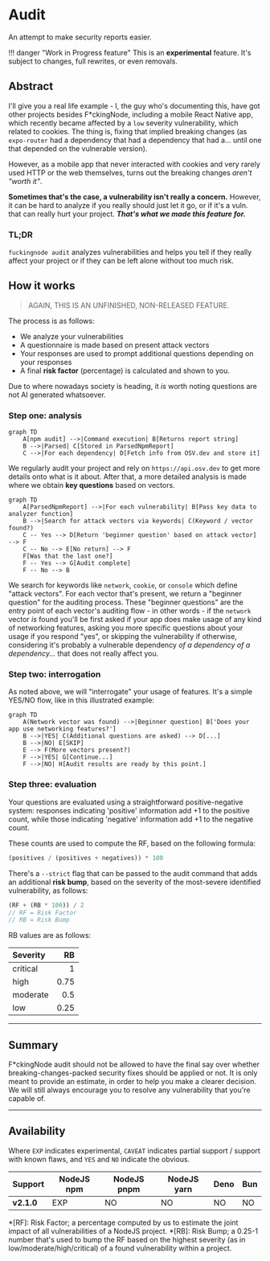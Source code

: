 # Audit

An attempt to make security reports easier.

!!! danger "Work in Progress feature"
    This is an **experimental** feature. It's subject to changes, full rewrites, or even removals.

## Abstract

I'll give you a real life example - I, the guy who's documenting this, have got other projects besides F\*ckingNode, including a mobile React Native app, which recently became affected by a `low` severity vulnerability, which related to cookies. The thing is, fixing that implied breaking changes (as `expo-router` had a dependency that had a dependency that had a... until one that depended on the vulnerable version).

However, as a mobile app that never interacted with cookies and very rarely used HTTP or the web themselves, turns out the breaking changes _aren't "worth it"_.

**Sometimes that's the case, a vulnerability isn't really a concern.** However, it can be hard to analyze if you really should just let it go, or if it's a vuln. that can really hurt your project. _**That's what we made this feature for.**_

### TL;DR

`fuckingnode audit` analyzes vulnerabilities and helps you tell if they really affect your project or if they can be left alone without too much risk.

## How it works

> AGAIN, THIS IS AN UNFINISHED, NON-RELEASED FEATURE.

The process is as follows:

- We analyze your vulnerabilities
- A questionnaire is made based on present attack vectors
- Your responses are used to prompt additional questions depending on your responses
- A final **risk factor** (percentage) is calculated and shown to you.

Due to where nowadays society is heading, it _is_ worth noting questions are not AI generated whatsoever.

### Step one: analysis

```mermaid
graph TD
    A[npm audit] -->|Command execution| B[Returns report string]
    B -->|Parsed| C[Stored in ParsedNpmReport]
    C -->|For each dependency| D[Fetch info from OSV.dev and store it]
```

We regularly audit your project and rely on `https://api.osv.dev` to get more details onto what is it about. After that, a more detailed analysis is made where we obtain **key questions** based on vectors.

```mermaid
graph TD
    A[ParsedNpmReport] -->|For each vulnerability| B[Pass key data to analyzer function]
    B -->|Search for attack vectors via keywords| C(Keyword / vector found?)
    C -- Yes --> D[Return 'beginner question' based on attack vector] --> F
    C -- No --> E[No return] --> F
    F[Was that the last one?]
    F -- Yes --> G[Audit complete]
    F -- No --> B
```

We search for keywords like `network`, `cookie`, or `console` which define "attack vectors". For each vector that's present, we return a "beginner question" for the auditing process. These "beginner questions" are the entry point of each vector's auditing flow - in other words - if the `network` vector _is_ found you'll be first asked if your app does make usage of any kind of networking features, asking you more specific questions about your usage if you respond "yes", or skipping the vulnerability if otherwise, considering it's probably a vulnerable dependency _of a dependency of a dependency..._ that does not really affect you.

### Step two: interrogation

As noted above, we will "interrogate" your usage of features. It's a simple YES/NO flow, like in this illustrated example:

```mermaid
graph TD
    A(Network vector was found) -->|Beginner question| B['Does your app use networking features?']
    B -->|YES| C(Additional questions are asked) --> D[...]
    B -->|NO| E[SKIP]
    E --> F(More vectors present?)
    F -->|YES| G[Continue...]
    F -->|NO| H[Audit results are ready by this point.]
```

### Step three: evaluation

Your questions are evaluated using a straightforward positive-negative system: responses indicating 'positive' information add +1 to the positive count, while those indicating 'negative' information add +1 to the negative count.

These counts are used to compute the RF, based on the following formula:

```typescript
(positives / (positives + negatives)) * 100
```

There's a `--strict` flag that can be passed to the audit command that adds an additional **risk bump**, based on the severity of the most-severe identified vulnerability, as follows:

```typescript
(RF + (RB * 100)) / 2
// RF = Risk Factor
// RB = Risk Bump
```

RB values are as follows:

| Severity | RB |
| :---- | ----: |
| critical | 1 |
| high | 0.75 |
| moderate | 0.5 |
| low | 0.25 |

---

## Summary

F\*ckingNode audit should not be allowed to have the final say over whether breaking-changes-packed security fixes should be applied or not. It is only meant to provide an estimate, in order to help you make a clearer decision. We will still always encourage you to resolve any vulnerability that you're capable of.

---

## Availability

Where `EXP` indicates experimental, `CAVEAT` indicates partial support / support with known flaws, and `YES` and `NO` indicate the obvious.

| Support | NodeJS npm | NodeJS pnpm | NodeJS yarn | Deno | Bun |
| :-- | -- | -- | -- | -- | -- |
| **v2.1.0** | EXP | NO | NO | NO | NO |

*[RF]: Risk Factor; a percentage computed by us to estimate the joint impact of all vulnerabilities of a NodeJS project.
*[RB]: Risk Bump; a 0.25-1 number that's used to bump the RF based on the highest severity (as in low/moderate/high/critical) of a found vulnerability within a project.
